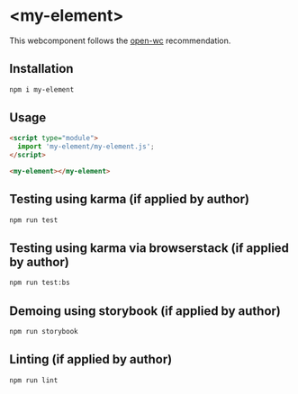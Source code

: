 # \<my-element>

This webcomponent follows the [open-wc](https://github.com/open-wc/open-wc) recommendation.

## Installation
```bash
npm i my-element
```

## Usage
```html
<script type="module">
  import 'my-element/my-element.js';
</script>

<my-element></my-element>
```

## Testing using karma (if applied by author)
```bash
npm run test
```

## Testing using karma via browserstack (if applied by author)
```bash
npm run test:bs
```

## Demoing using storybook (if applied by author)
```bash
npm run storybook
```

## Linting (if applied by author)
```bash
npm run lint
```
